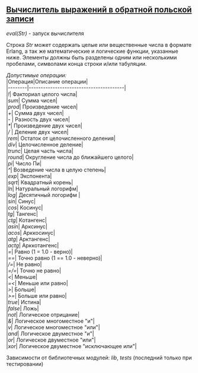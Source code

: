 ## [Вычислитель выражений в обратной польской записи](../projects/rpn/rpn.erl)
*eval(Str)* - запуск вычислителя

Строка *Str* может содержать целые или вещественные числа в формате Erlang, а так же математические и логические
функции, указанные ниже. Элементы должны быть разделены одним или несколькими пробелами, символами конца строки и/или табуляции.

*Допустимые операции:*  
|Операция|Описание операции|  
|--------|----------------------------------------|  
|*!*| Факториал целого числа|  
|*sum*| Сумма чисел|  
|*prod*| Произведение чисел|  
|*+*| Сумма двух чисел|  
|*-* | Разность двух чисел|  
|_*_| Произведение двух чисел|  
|*/* | Деление двух чисел|  
|*rem*| Остаток от целочисленного деления|  
|*div*| Целочисленное деление|  
|*trunc*| Целая часть числа|  
|*round*| Округление числа до ближайшего целого|  
|*pi*| Число Пи|  
|*^*| Возведение числа в целую степень|  
|*exp*| Экспонента|  
|*sqrt*| Квадратный корень|  
|*ln*| Натуральный логорифм|  
|*log*| Десятичный логорифм |  
|*sin*| Синус|  
|*cos*| Косинус|  
|*tg*| Тангенс|  
|*ctg*| Котангенс|  
|*asin*| Арксинус|  
|*acos*| Арккосинус|  
|*atg*| Арктангенс|  
|*actg*| Арккотангенс|  
|*=*| Равно (1 = 1.0 - верно)|  
|*==*| Точно равно (1 == 1.0 - неверно)|  
|*/=*| Не равно|  
|*=/=*| Точно не равно|  
|*<*| Меньше|  
|*=<*| Меньше или равно|  
|*>*| Больше|  
|*>=*| Больше или равно|  
|*true*| Истина|  
|*false*| Ложь|  
|*not*| Логическое отрицание|  
|*&*| Логическое многоместное "и"|  
|*v*| Логическое многоместное "или"|  
|*and*| Логическое двуместное "и"|  
|*or*| Логическое двуместное "или"|  
|*xor*| Логическое двуместное "исключающее или"|  

Зависимости от библиотечных модулей: *lib*, *tests* (последний только при тестировании)
